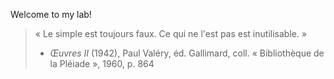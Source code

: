 Welcome to my lab!

> « Le simple est toujours faux. Ce qui ne l'est pas est inutilisable. »
> - *Œuvres II* (1942), Paul Valéry, éd. Gallimard, coll. « Bibliothèque de la Pléiade », 1960, p. 864
